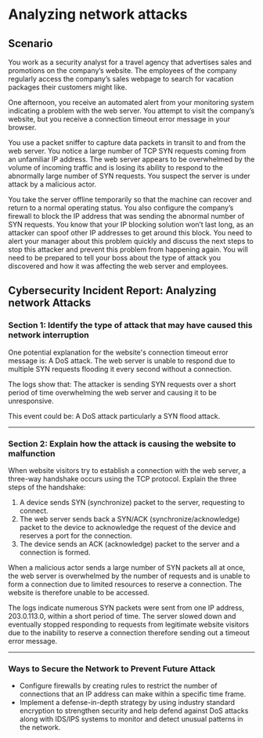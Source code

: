 # Analyzing network attacks
## Scenario
You work as a security analyst for a travel agency that advertises sales and promotions on the company’s website. The employees of the company regularly access the company’s sales webpage to search for vacation packages their customers might like.

One afternoon, you receive an automated alert from your monitoring system indicating a problem with the web server. You attempt to visit the company’s website, but you receive a connection timeout error message in your browser.

You use a packet sniffer to capture data packets in transit to and from the web server. You notice a large number of TCP SYN requests coming from an unfamiliar IP address. The web server appears to be overwhelmed by the volume of incoming traffic and is losing its ability to respond to the abnormally large number of SYN requests. You suspect the server is under attack by a malicious actor. 

You take the server offline temporarily so that the machine can recover and return to a normal operating status. You also configure the company’s firewall to block the IP address that was sending the abnormal number of SYN requests. You know that your IP blocking solution won’t last long, as an attacker can spoof other IP addresses to get around this block. You need to alert your manager about this problem quickly and discuss the next steps to stop this attacker and prevent this problem from happening again. You will need to be prepared to tell your boss about the type of attack you discovered and how it was affecting the web server and employees.

## Cybersecurity Incident Report: Analyzing network Attacks
### Section 1: Identify the type of attack that may have caused this  network interruption
One potential explanation for the website's connection timeout error message is: A DoS attack. The web server is unable to respond due to multiple SYN requests flooding it every second without a connection.  

The logs show that: The attacker is sending SYN requests over a short period of time overwhelming the web server and causing it to be unresponsive.  

This event could be: A DoS attack particularly a SYN flood attack.

---

### Section 2: Explain how the attack is causing the website to malfunction 
When website visitors try to establish a connection with the web server, a three-way handshake occurs using the TCP protocol. Explain the three steps of the handshake: 
1. A device sends SYN (synchronize) packet to the server, requesting to connect.  
2. The web server sends back a SYN/ACK (synchronize/acknowledge) packet to the device to acknowledge the request of the device and reserves a port for the connection.  
3. The device sends an ACK (acknowledge) packet to the server and a connection is formed.  

When a malicious actor sends a large number of SYN packets all at once, the web server is overwhelmed by the number of requests and is unable to form a connection due to limited resources to reserve a connection. The website is therefore unable to be accessed.  

The logs indicate numerous SYN packets were sent from one IP address, 203.0.113.0, within a short period of time. The server slowed down and eventually stopped responding to requests from legitimate website visitors due to the inability to reserve a connection therefore sending out a timeout error message.

---

### Ways to Secure the Network to Prevent Future Attack
- Configure firewalls by creating rules to restrict the number of connections that an IP address can make within a specific time frame. 
- Implement a defense-in-depth strategy by using industry standard encryption to strengthen security and help defend against DoS attacks along with IDS/IPS systems to monitor and detect unusual patterns in the network.
